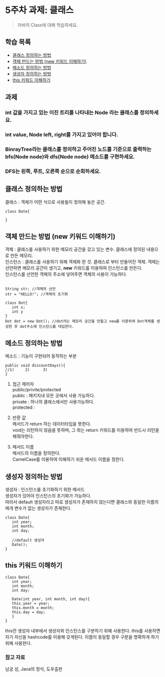 # 5주차 과제: 클래스
> 자바의 Class에 대해 학습하세요.

## 학습 목록
- [클래스 정의하는 방법](#클래스_정의하는_방법)
- [객체 만드는 방법 (new 키워드 이해하기)](#객체_만드는_방법_(new_키워드_이해하기))
- [메소드 정의하는 방법](#메소드_정의하는_방법)
- [생성자 정의하는 방법](#생성자_정의하는_방법)
- [this 키워드 이해하기](#this_키워드_이해하기)

## 과제
### int 값을 가지고 있는 이진 트리를 나타내는 Node 라는 클래스를 정의하세요.
### int value, Node left, right를 가지고 있어야 합니다.
### BinrayTree라는 클래스를 정의하고 주어진 노드를 기준으로 출력하는 bfs(Node node)와 dfs(Node node) 메소드를 구현하세요.
### DFS는 왼쪽, 루트, 오른쪽 순으로 순회하세요.

## 클래스 정의하는 방법
클래스 : 객체가 어떤 식으로 사용될지 정의해 놓은 공간.  

```
class Date{

}
```


## 객체 만드는 방법 (new 키워드 이해하기)
객체 : 클래스를 사용하기 위한 메모리 공간을 갖고 있는 변수. 클래스에 정의된 내용으로 만든 메모리.  
인스턴스 : 클래스를 사용하기 위해 객체화 한 것. 클래스로 부터 만들어진 객체.
객체는 선언하면 메모리 공간이 생기고, **new** 키워드를 이용하여 인스턴스를 만든다.  
인스턴스를 선언한 객체의 주소에 넣어주면 객체의 사용이 가능하다.  
```

String str; //객체의 선언
str = "HELLO!"; //객체의 초기화

class Dot{
   int x;
   int y
} 
Dot dot = new Dot(); //dot라는 메모리 공간을 만들고 new를 이용하여 Dot객체를 생성한 후 dot주소에 인스턴스를 대입한다.
```

## 메소드 정의하는 방법
메소드 : 기능이 구현되어 동작하는 부분  

```
public void discountDays(){
//1)     2)      3)
}
```

1) 접근 제어자  
public/privite/protected  
public : 패키지내 모든 곳에서 사용 가능하다.  
private : 하나의 클래스에서만 사용가능하다.  
protected : 

2) 반환 값  
메서드가 return 하는 데이터타입을 뜻한다.  
void는 리턴하지 않음을 뜻하며, 그 외는 return 키워드를 이용하여 반드시 리턴을 해줘야한다.  

3) 메서드 이름  
메서드의 이름을 정의한다.  
CamelCase를 이용하여 이해하기 쉬운 메서드 이름을 정한다.  

## 생성자 정의하는 방법
생성자 : 인스턴스를 초기화하기 위한 메서드  
생성자가 있어야 인스턴스의 초기화가 가능하다.  
따라서 default 생성자라고 따로 생성자가 존재하지 않는다면 클래스와 동일한 이름의 매개 변수가 없는 생성자가 존재한다.  
```
class Date{
   int year;
   int month;
   int day;
   
   //default 생성자
   Date();
}
```
## this 키워드 이해하기
```
class Date{
   int year;
   int month;
   int day;
   
   Date(int year, int month, int day){
   this.year = year;
   this.month = month;
   this.day = day;
   }
}
```
this란 생성자 내부에서 생성자와 인스턴스를 구분하기 위해 사용한다.
this를 사용하면 자기 자신을 hashcode를 이용해 갖게된다.
이름이 동일할 경우 구분을 명확하게 하기 위해 사용한다.


   ### 참고 자료  
  남궁 성, Java의 정석, 도우출판  
